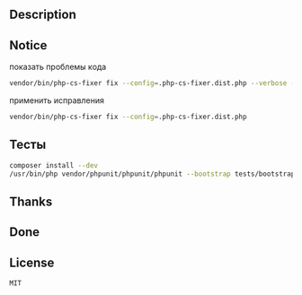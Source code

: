 ## Description

## Notice

показать проблемы кода

```bash
vendor/bin/php-cs-fixer fix --config=.php-cs-fixer.dist.php --verbose --diff --dry-run
```

применить исправления

```bash
vendor/bin/php-cs-fixer fix --config=.php-cs-fixer.dist.php
```

## Тесты

```bash
composer install --dev
/usr/bin/php vendor/phpunit/phpunit/phpunit --bootstrap tests/bootstrap.php --configuration phpunit.xml.dist tests --teamcity

```

## Thanks

## Done

## License

    MIT